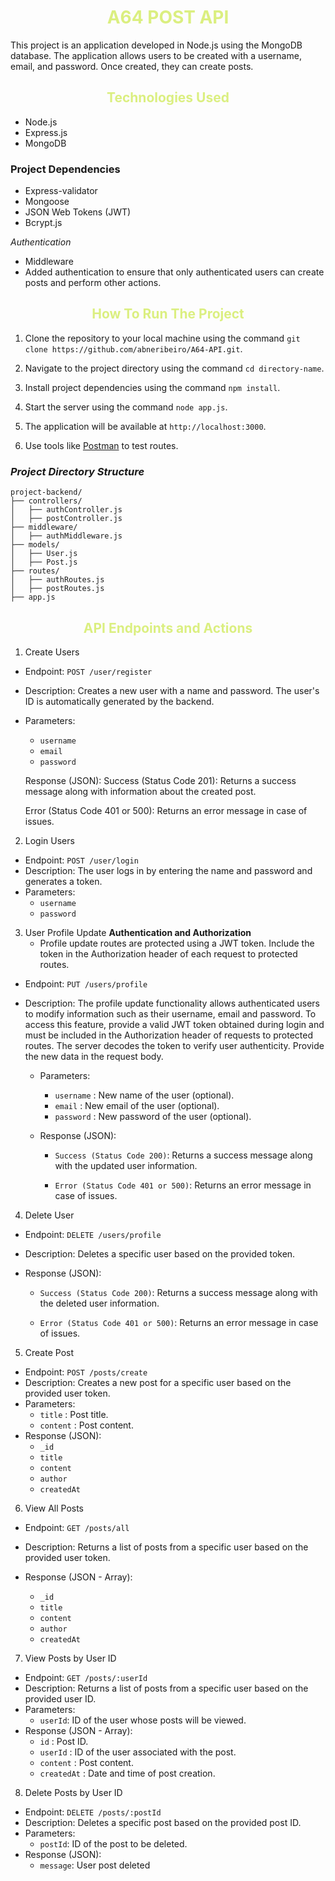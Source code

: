   <h1 style ="text-align: center; color:#DBEF80; font-weight: bold;">A64 POST API</h1>
    
This project is an application developed in Node.js using the MongoDB database. The application allows users to be created with a username, email, and password. Once created, they can create posts.

<h2 style ="text-align: center; color:#DBEF80;font-weight: bold;">Technologies Used </h2>

- Node.js
- Express.js
- MongoDB

### Project Dependencies

- Express-validator
- Mongoose
- JSON Web Tokens (JWT)
- Bcrypt.js

_Authentication_

- Middleware
- Added authentication to ensure that only authenticated users can create posts and perform other actions.

 <h2 style ="text-align: center; color:#DBEF80;font-weight: bold;">How To Run The Project</h2>

1. Clone the repository to your local machine using the command `git clone https://github.com/abneribeiro/A64-API.git`.

2. Navigate to the project directory using the command `cd directory-name`.

3. Install project dependencies using the command `npm install`.

4. Start the server using the command `node app.js`.

5. The application will be available at `http://localhost:3000`.

6. Use tools like [Postman](https://www.postman.com/) to test routes.

### _Project Directory Structure_

```
project-backend/
├── controllers/
│   ├── authController.js
│   ├── postController.js
├── middleware/
│   ├── authMiddleware.js
├── models/
│   ├── User.js
│   ├── Post.js
├── routes/
│   ├── authRoutes.js
│   ├── postRoutes.js
├── app.js
```

 <h2 style ="text-align: center; color:#DBEF80;font-weight: bold;">API Endpoints and Actions</h2>

1. Create Users

- Endpoint: `POST /user/register`
- Description: Creates a new user with a name and password. The user's ID is automatically generated by the backend.
- Parameters:
  - `username` 
  - `email` 
  - `password` 

  Response (JSON):
    Success (Status Code 201):
      Returns a success message along with information about the created post.

    Error (Status Code 401 or 500):
      Returns an error message in case of issues.
2. Login Users

- Endpoint: `POST /user/login`
- Description: The user logs in by entering the name and password and generates a token.
- Parameters:
  - `username` 
  - `password`

3. User Profile Update
   **Authentication and Authorization**
   - Profile update routes are protected using a JWT token. Include the token in the Authorization header of each request to protected routes.

- Endpoint: `PUT /users/profile`
- Description: The profile update functionality allows authenticated users to modify information such as their username, email and password. To access this feature, provide a valid JWT token obtained during login and must be included in the Authorization header of requests to protected routes. The server decodes the token to verify user authenticity. Provide the new data in the request body.

  - Parameters:
    - `username` : New name of the user (optional).
    - `email` : New email of the user (optional).
    - `password` : New password of the user (optional).

  - Response (JSON):

    - `Success (Status Code 200)`:
      Returns a success message along with the updated user information.

    - `Error (Status Code 401 or 500)`:
      Returns an error message in case of issues.


4. Delete User

- Endpoint: `DELETE /users/profile`
- Description: Deletes a specific user based on the provided token.
- Response (JSON):

    - `Success (Status Code 200)`:
        Returns a success message along with the deleted user information.

    - `Error (Status Code 401 or 500)`:
        Returns an error message in case of issues.

5. Create Post

- Endpoint: `POST /posts/create`
- Description: Creates a new post for a specific user based on the provided user token.
- Parameters:
  - `title` : Post title.
  - `content` : Post content.
- Response (JSON):
  - `_id`
  - `title`
  - `content`
  - `author`
  - `createdAt`

6. View All Posts

- Endpoint: `GET /posts/all`
- Description: Returns a list of posts from a specific user based on the provided user token.

- Response (JSON - Array):
  - `_id`
  - `title`
  - `content`
  - `author`
  - `createdAt`

7. View Posts by User ID

- Endpoint: `GET /posts/:userId`
- Description: Returns a list of posts from a specific user based on the provided user ID.
- Parameters:
  - `userId`: ID of the user whose posts will be viewed.
- Response (JSON - Array):
  - `id` : Post ID.
  - `userId` : ID of the user associated with the post.
  - `content` : Post content.
  - `createdAt` : Date and time of post creation.

8. Delete Posts by User ID

- Endpoint: `DELETE /posts/:postId`
- Description: Deletes a specific post based on the provided post ID.
- Parameters:
  - `postId`: ID of the post to be deleted.
- Response (JSON):
  - `message`: User post deleted
